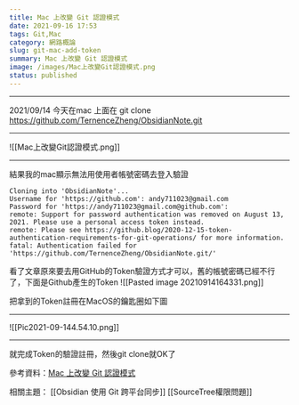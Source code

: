 ```yaml
---
title: Mac 上改變 Git 認證模式
date: 2021-09-16 17:53
tags: Git,Mac
category: 網路概論
slug: git-mac-add-token
summary: Mac 上改變 Git 認證模式
image: /images/Mac上改變Git認證模式.png
status: published
---
```



---

2021/09/14 今天在mac 上面在 git clone https://github.com/TernenceZheng/ObsidianNote.git

---

![[Mac上改變Git認證模式.png]]

---

結果我的mac顯示無法用使用者帳號密碼去登入驗證

```'Mac上面錯誤訊息'
Cloning into 'ObsidianNote'...
Username for 'https://github.com': andy711023@gmail.com
Password for 'https://andy711023@gmail.com@github.com': 
remote: Support for password authentication was removed on August 13, 2021. Please use a personal access token instead.
remote: Please see https://github.blog/2020-12-15-token-authentication-requirements-for-git-operations/ for more information.
fatal: Authentication failed for 'https://github.com/TernenceZheng/ObsidianNote.git/'
```


看了文章原來要去用GitHub的Token驗證方式才可以，舊的帳號密碼已經不行了，下面是Github產生的Token
![[Pasted image 20210914164331.png]]

把拿到的Token註冊在MacOS的鑰匙圈如下圖

---

![[Pic2021-09-144.54.10.png]]

---


就完成Token的驗證註冊，然後git clone就OK了

參考資料：[Mac 上改變 Git 認證模式](https://myctw.github.io/post/bd72.html)

相關主題：
[[Obsidian 使用 Git 跨平台同步]]
[[SourceTree權限問題]]